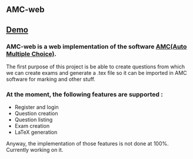 ## AMC-web

## [Demo](https://damp-journey-1990.herokuapp.com)


### AMC-web is a web implementation of the software [AMC(Auto Multiple Choice)](http://home.gna.org/auto-qcm/).

The first purpose of this project is be able to create questions from which we can create exams and generate a .tex file so it can be imported in AMC software for marking and other stuff.


### At the moment, the following features are supported :

* Register and login
* Question creation
* Question listing
* Exam creation
* LaTeX generation


Anyway, the implementation of those features is not done at 100%. Currently working on it.